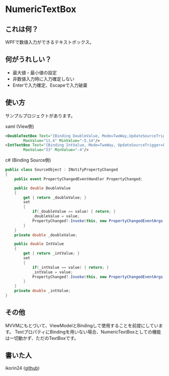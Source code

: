 # NumericTextBox

## これは何？

WPFで数値入力ができるテキストボックス。

## 何がうれしい？

- 最大値・最小値の設定
- 非数値入力時に入力確定しない
- Enterで入力確定、Escapeで入力破棄

## 使い方

サンプルプロジェクトがあります。

xaml (View側)

```xml
<DoubleTextBox Text="{Binding DoubleValue, Mode=TwoWay,UpdateSourceTrigger=Explicit}"
        MaxValue="11.4" MinValue="-5.14"/>
<IntTextBox Text="{Binding IntValue, Mode=TwoWay, UpdateSourceTrigger=Explicit}"
        MaxValue="33" MinValue="-4"/>
```

c# (Binding Source側)

```csharp
public class SourceObject : INotifyPropertyChanged
{
    public event PropertyChangedEventHandler PropertyChanged;

    public double DoubleValue
    {
        get { return _doubleValue; }
        set
        {
            if(_doubleValue == value) { return; }
            _doubleValue = value;
            PropertyChanged?.Invoke(this, new PropertyChangedEventArgs(nameof(DoubleValue)));
        }
    }
    private double _doubleValue;

    public double IntValue
    {
        get { return _intValue; }
        set
        {
            if(_intValue == value) { return; }
            _intValue = value;
            PropertyChanged?.Invoke(this, new PropertyChangedEventArgs(nameof(IntValue)));
        }
    }
    private double _intValue;
}
```

## その他

MVVMにもとづいて、ViewModelとBindingして使用することを前提にしています。
TextプロパティにBindingを用いない場合、NumericTextBoxとしての機能は一切動かず、ただのTextBoxです。

## 書いた人

ikorin24 ([github](https://github.com/ikorin24))
